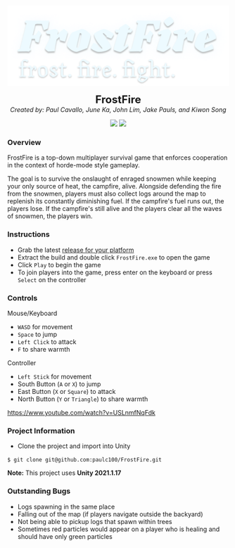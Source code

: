 <p align="center">
    <img src="./Assets/Design/Menus/MainMenu/Hero.png" alt="FrostFire" />
</p>
<p align="center">
    <font size="5"><strong>FrostFire</strong></font><br />
    <em>Created by: Paul Cavallo, June Ka, John Lim, Jake Pauls, and Kiwon Song</em>
</p>
<p align="center">
    <a href="https://unity.com/"><img src="https://img.shields.io/badge/Made%20with-Unity-57b9d3.svg?style=flat&logo=unity" /></a>
    <img src="https://img.shields.io/badge/-v2021.1.17-57b9d3?style=flat" />
</p>

### Overview 

FrostFire is a top-down multiplayer survival game that enforces cooperation in the context of horde-mode style gameplay.

The goal is to survive the onslaught of enraged snowmen while keeping your only source of heat, the campfire, alive. 
Alongside defending the fire from the snowmen, players must also collect logs around the map to replenish its constantly diminishing fuel. 
If the campfire's fuel runs out, the players lose. If the campfire's still alive and the players clear all the waves of snowmen, the players win.

### Instructions

- Grab the latest [release for your platform](https://github.com/paulc100/FrostFire/releases)
- Extract the build and double click `FrostFire.exe` to open the game
- Click `Play` to begin the game
- To join players into the game, press enter on the keyboard or press `Select` on the controller
### Controls

Mouse/Keyboard
- `WASD` for movement
- `Space` to jump
- `Left Click` to attack
- `F` to share warmth

Controller
- `Left Stick` for movement
- South Button (`A` or `X`) to jump
- East Button (`X` or `Square`) to attack
- North Button (`Y` or `Triangle`) to share warmth

https://www.youtube.com/watch?v=USLnmfNqFdk

### Project Information
- Clone the project and import into Unity
```
$ git clone git@github.com:paulc100/FrostFire.git
```

**Note:** This project uses **Unity 2021.1.17**

### Outstanding Bugs

- Logs spawning in the same place
- Falling out of the map (if players navigate outside the backyard)
- Not being able to pickup logs that spawn within trees
- Sometimes red particles would appear on a player who is healing and should have only green particles
